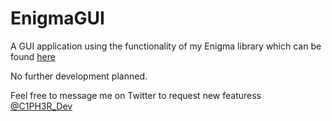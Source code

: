# EnigmaGUI
A GUI application using the functionality of my Enigma library which can be found [here](https://github.com/c1ph3r-dev/Enigma)

No further development planned.

Feel free to message me on Twitter to request new featuress [@C1PH3R_Dev](https://twitter.com/C1PH3R_Dev)
